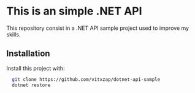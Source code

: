 # This is an simple .NET API
This repository consist in a .NET API sample project used to improve my skills.



## Installation

Install this project with:

```bash
  git clone https://github.com/vitxzap/dotnet-api-sample
  dotnet restore
```
